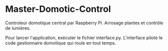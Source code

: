 # Master-Domotic-Control
Controleur domotique central par Raspberry Pi.
Arrosage plantes et contrôle de lumières.

Pour lancer l'application, exécuter le fichier interface.py. L'interface pilote le code gestionnaire domotique qui roule en tout temps. 
